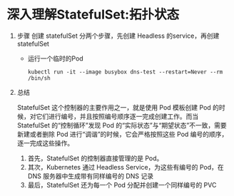 # 深入理解StatefulSet:拓扑状态

1. 步骤
    创建 statefulSet 分两个步骤，先创建 Headless 的service，再创建 statefulSet

    - 运行一个临时的Pod

        `kubectl run -it --image busybox dns-test --restart=Never --rm /bin/sh `

2. 总结

    StatefulSet 这个控制器的主要作用之一，就是使用 Pod 模板创建 Pod 的时候，对它们进行编号，并且按照编号顺序逐一完成创建工作。而当 StatefulSet 的“控制循环”发现 Pod 的“实际状态”与“期望状态”不一致，需要新建或者删除 Pod 进行“调谐”的时候，它会严格按照这些 Pod 编号的顺序，逐一完成这些操作。

    1. 首先，StatefulSet 的控制器直接管理的是 Pod。
    2. 其次，Kubernetes 通过 Headless Service，为这些有编号的 Pod，在 DNS 服务器中生成带有同样编号的 DNS 记录
    3. 最后，StatefulSet 还为每一个 Pod 分配并创建一个同样编号的 PVC